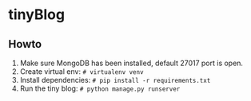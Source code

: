 # tinyBlog
## Howto
1. Make sure MongoDB has been installed, default 27017 port is open.
2. Create virtual env: `# virtualenv venv`
3. Install dependencies: `# pip install -r requirements.txt`
4. Run the tiny blog: `# python manage.py runserver`
